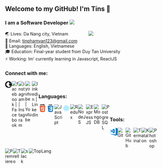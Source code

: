 ## Welcome to my GitHub! I'm Tins 👋

### I am a Software Developer <img src="https://media.giphy.com/media/WUlplcMpOCEmTGBtBW/giphy.gif" width="30">

<img align='right' src="https://media.giphy.com/media/M9gbBd9nbDrOTu1Mqx/giphy.gif" width="230">

🌏 Lives: Da Nang city, Vietnam <br/>
📨 Email: tinphamvan123@gmail.com <br/>
📕 Languages: English, Vietnamese <br/>
🎓 Education: Final-year student from Duy Tan University <br/>
⚡ Working: Im' currently learning in Javascript, ReactJS

### Connect with me:

[<img align="left" alt="tinspham.info" width="22px" src="https://raw.githubusercontent.com/iconic/open-iconic/master/svg/globe.svg" style="color: #0095d5" />][website]
[<img align="left" alt="facebook | Facebook" width="22px" src="https://cdn.jsdelivr.net/npm/simple-icons@v3/icons/facebook.svg" />][facebook]
[<img align="left" alt="instagram | Instagram" width="22px" src="https://cdn.jsdelivr.net/npm/simple-icons@v3/icons/instagram.svg" />][instagram]
[<img align="left" alt="youtube | Youtube" width="22px" src="https://simpleicons.org/icons/youtube.svg" />][youtube]
[<img align="left" alt="linkedin | Linkedin" width="22px" src="https://simpleicons.org/icons/logmein.svg" />][linkedin]
<br />

### Languages:

[<img align="left" alt="HTML5" width="26px" src="https://raw.githubusercontent.com/github/explore/80688e429a7d4ef2fca1e82350fe8e3517d3494d/topics/html/html.png" />][webdevplaylist]
[<img align="left" alt="CSS3" width="26px" src="https://raw.githubusercontent.com/github/explore/80688e429a7d4ef2fca1e82350fe8e3517d3494d/topics/css/css.png" />][webdevplaylist]
[<img align="left" alt="JavaScript" width="26px" src="https://img.icons8.com/dusk/64/000000/javascript-logo.png" />][webdevplaylist]
[<img align="left" alt="React" width="26px" src="https://raw.githubusercontent.com/github/explore/80688e429a7d4ef2fca1e82350fe8e3517d3494d/topics/react/react.png" />][webdevplaylist]
[<img align="left" alt="Redux" width="26px" src="https://img.icons8.com/color/48/000000/redux.png" />][webdevplaylist]
[<img align="left" alt="NodeJS" width="26px" src="https://img.icons8.com/color/48/000000/nodejs.png" />][webdevplaylist]
[<img align="left" alt="ExpressJS" width="26px" src="https://d2eip9sf3oo6c2.cloudfront.net/tags/images/000/000/359/full/expressjslogo.png" />][webdevplaylist]
[<img align="left" alt="MongoDB" width="26px" src="https://img.icons8.com/color/48/000000/mongodb.png" />][webdevplaylist]
[<img align="left" alt="PostgreSQL" width="26px" src="https://img.icons8.com/color/48/000000/postgreesql.png" />][webdevplaylist]

<br />

### Tools:

[<img align="left" alt="Visual Studio Code" width="26px" src="https://raw.githubusercontent.com/github/explore/80688e429a7d4ef2fca1e82350fe8e3517d3494d/topics/visual-studio-code/visual-studio-code.png" />][webdevplaylist]
[<img align="left" alt="Git" width="26px" src="https://img.icons8.com/color/48/000000/git.png" />][webdevplaylist]
[<img align="left" alt="GitHub" width="26px" src="https://img.icons8.com/nolan/64/github.png"/>][webdevplaylist]
[<img align="left" alt="Terminal" width="26px" src="https://img.icons8.com/fluent/48/000000/console.png" />][webdevplaylist]
[<img align="left" alt="Katalon" width="26px" src="https://d1h3p5fzmizjvp.cloudfront.net/wp-content/uploads/2019/10/22154517/katalon_icon_color_normal.png" />][webdevplaylist]
[<img align="left" alt="Photoshop" width="26px" src="https://img.icons8.com/fluent/50/000000/adobe-photoshop.png" />][webdevplaylist]
[<img align="left" alt="Premiere" width="26px" src="https://img.icons8.com/color/48/000000/adobe-premiere-pro.png" />][webdevplaylist]
[<img align="left" alt="Trello" width="26px" src="https://img.icons8.com/color/48/000000/trello.png" />][webdevplaylist]
[<img align="left" alt="slack" width="26px" src="https://img.icons8.com/color/48/000000/slack-new.png" />][webdevplaylist]

<br />
<br />

<img align="left" alt="TopLang" src="https://github-readme-stats.vercel.app/api?username=tinspham209" />

[website]: https://tinspham.info
[facebook]: https://fb.com/tinspham.209
[instagram]: https://instagram.com/phamthitins
[youtube]: https://www.youtube.com/channel/UC7Yl-1r1qQwSB1Rej2UlaNQ/
[linkedin]: https://www.linkedin.com/in/phamvantins/
[webdevplaylist]: https://tinspham.info
